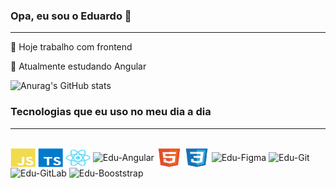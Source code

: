 ### Opa, eu sou o Eduardo 👋

<hr>


 🔭 Hoje trabalho com frontend <br>
 
 🌱 Atualmente estudando Angular


![Anurag's GitHub stats](https://github-readme-stats.vercel.app/api?username=eduardonunespp&show_icons=true&theme=radical)

### Tecnologias que eu uso no meu dia a dia

<hr>

<div style="display: inline_block"><br>
  <img align="center" margin-top: 10px alt="Edu-Js" height="30" width="40" src="https://raw.githubusercontent.com/devicons/devicon/master/icons/javascript/javascript-plain.svg" />
  <img align="center" alt="Edu-Ts" height="30" width="40" src="https://raw.githubusercontent.com/devicons/devicon/master/icons/typescript/typescript-plain.svg" />
  <img align="center" alt="Edu-React" height="30" width="40" src="https://raw.githubusercontent.com/devicons/devicon/master/icons/react/react-original.svg" />
  <img align="center" alt="Edu-Angular" height="30" width="30" src="https://cdn.jsdelivr.net/gh/devicons/devicon/icons/angularjs/angularjs-original.svg" />
  <img align="center" alt="Edu-HTML" height="30" width="40" src="https://raw.githubusercontent.com/devicons/devicon/master/icons/html5/html5-original.svg" />
 
  <img align="center" alt="Edu-CSS" height="30" width="40" src="https://raw.githubusercontent.com/devicons/devicon/master/icons/css3/css3-original.svg" /> 
 
  <img align="center" alt="Edu-Figma" height="30" width="40" src="https://cdn.jsdelivr.net/gh/devicons/devicon/icons/figma/figma-original.svg" /> 
 
  <img align="center" alt="Edu-Git" height="30" width="40" src="https://cdn.jsdelivr.net/gh/devicons/devicon/icons/git/git-original.svg" /> 
 
  <img align="center" alt="Edu-GitLab" height="30" width="40" src="https://cdn.jsdelivr.net/gh/devicons/devicon/icons/gitlab/gitlab-plain-wordmark.svg" /> 
 
  <img align="center" alt="Edu-Booststrap" height="30" width="40" src="https://cdn.jsdelivr.net/gh/devicons/devicon/icons/bootstrap/bootstrap-original.svg" /> 
       
</div>



  
